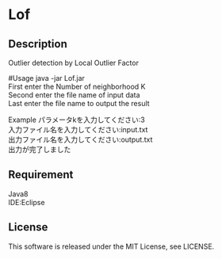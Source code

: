 # Lof

## Description
Outlier detection by Local Outlier Factor

#Usage
java -jar Lof.jar  
First enter the Number of neighborhood K  
Second enter the file name of input data  
Last enter the file name to output the result

Example
パラメータkを入力してください:3  
入力ファイル名を入力してください:input.txt  
出力ファイル名を入力してください:output.txt  
出力が完了しました  

## Requirement
Java8  
IDE:Eclipse  

## License
This software is released under the MIT License, see LICENSE.
